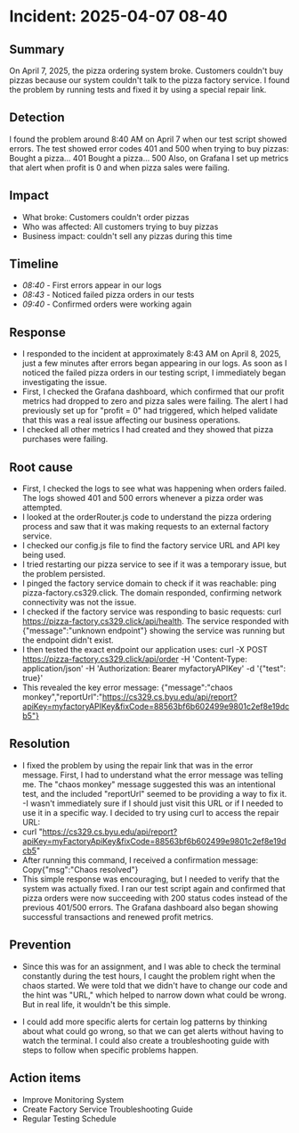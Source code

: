 # Incident: 2025-04-07 08-40

## Summary

On April 7, 2025, the pizza ordering system broke. Customers couldn't buy pizzas because our system couldn't talk to the pizza factory service. I found the problem by running tests and fixed it by using a special repair link.



## Detection

I found the problem around 8:40 AM on April 7 when our test script showed errors. The test showed error codes 401 and 500 when trying to buy pizzas:
Bought a pizza... 401
Bought a pizza... 500
Also, on Grafana I set up metrics that alert when profit is 0 and when pizza sales were failing.


## Impact

* What broke: Customers couldn't order pizzas
* Who was affected: All customers trying to buy pizzas
* Business impact:  couldn't sell any pizzas during this time


## Timeline

- _08:40_ - First errors appear in our logs
- _08:43_ - Noticed failed pizza orders in our tests
- _09:40_ - Confirmed orders were working again


## Response

- I responded to the incident at approximately 8:43 AM on April 8, 2025, just a few minutes after errors began appearing in our logs. As soon as I noticed the failed pizza orders in our testing script, I immediately began investigating the issue.
- First, I checked the Grafana dashboard, which confirmed that our profit metrics had dropped to zero and pizza sales were failing. The alert I had previously set up for "profit = 0" had triggered, which helped validate that this was a real issue affecting our business operations.
- I checked all other metrics I had created and they showed that pizza purchases were failing.

## Root cause

- First, I checked the logs to see what was happening when orders failed. The logs showed 401 and 500 errors whenever a pizza order was attempted.
- I looked at the orderRouter.js code to understand the pizza ordering process and saw that it was making requests to an external factory service.
- I checked our config.js file to find the factory service URL and API key being used.
- I tried restarting our pizza service to see if it was a temporary issue, but the problem persisted.
- I pinged the factory service domain to check if it was reachable: ping pizza-factory.cs329.click. The domain responded, confirming network connectivity was not the issue.
- I checked if the factory service was responding to basic requests: curl https://pizza-factory.cs329.click/api/health. The service responded with {"message":"unknown endpoint"} showing the service was running but the endpoint didn't exist.
- I then tested the exact endpoint our application uses: curl -X POST https://pizza-factory.cs329.click/api/order -H 'Content-Type: application/json' -H 'Authorization: Bearer myfactoryAPIKey' -d '{"test": true}'
- This revealed the key error message: {"message":"chaos monkey","reportUrl":"https://cs329.cs.byu.edu/api/report?apiKey=myfactoryAPIKey&fixCode=88563bf6b602499e9801c2ef8e19dcb5"}


## Resolution

- I fixed the problem by using the repair link that was in the error message. First, I had to understand what the error message was telling me. The "chaos monkey" message suggested this was an intentional test, and the included "reportUrl" seemed to be providing a way to fix it.
-I wasn't immediately sure if I should just visit this URL or if I needed to use it in a specific way. I decided to try using curl to access the repair URL:
- curl "https://cs329.cs.byu.edu/api/report?apiKey=myFactoryApiKey&fixCode=88563bf6b602499e9801c2ef8e19dcb5"
- After running this command, I received a confirmation message:
Copy{"msg":"Chaos resolved"}
- This simple response was encouraging, but I needed to verify that the system was actually fixed. I ran our test script again and confirmed that pizza orders were now succeeding with 200 status codes instead of the previous 401/500 errors. The Grafana dashboard also began showing successful transactions and renewed profit metrics.



## Prevention

- Since this was for an assignment, and I was able to check the terminal constantly during the test hours, I caught the problem right when     the chaos started. We were told that we didn't have to change our code and the hint was "URL," which helped to narrow down what could be     wrong. But in real life, it wouldn't be this simple.
  
- I could add more specific alerts for certain log patterns by thinking about what could go wrong, so that we can get alerts without having    to watch the terminal. I could also create a troubleshooting guide with steps to follow when specific problems happen.


## Action items

- Improve Monitoring System
- Create Factory Service Troubleshooting Guide
- Regular Testing Schedule
